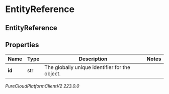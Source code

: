 # EntityReference

## EntityReference

## Properties

|Name | Type | Description | Notes|
|------------ | ------------- | ------------- | -------------|
| **id** | str | The globally unique identifier for the object. | |



_PureCloudPlatformClientV2 223.0.0_
